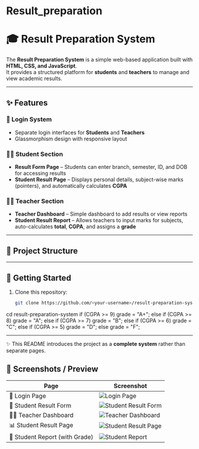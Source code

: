 # Result_preparation
# 🎓 Result Preparation System  

The **Result Preparation System** is a simple web-based application built with **HTML, CSS, and JavaScript**.  
It provides a structured platform for **students** and **teachers** to manage and view academic results.  

---

## ✨ Features  

### 🔐 Login System  
- Separate login interfaces for **Students** and **Teachers**  
- Glassmorphism design with responsive layout  

### 🧑‍🎓 Student Section  
- **Result Form Page** – Students can enter branch, semester, ID, and DOB for accessing results  
- **Student Result Page** – Displays personal details, subject-wise marks (pointers), and automatically calculates **CGPA**  

### 🧑‍🏫 Teacher Section  
- **Teacher Dashboard** – Simple dashboard to add results or view reports  
- **Student Result Report** – Allows teachers to input marks for subjects, auto-calculates **total**, **CGPA**, and assigns a **grade**  

---

## 📂 Project Structure  


---

## 🚀 Getting Started  

1. Clone this repository:
   ```bash
   git clone https://github.com/<your-username>/result-preparation-system.git
cd result-preparation-system
if (CGPA >= 9) grade = "A+";
else if (CGPA >= 8) grade = "A";
else if (CGPA >= 7) grade = "B";
else if (CGPA >= 6) grade = "C";
else if (CGPA >= 5) grade = "D";
else grade = "F";

---

✨ This README introduces the project as a **complete system** rather than separate pages.  

## 📸 Screenshots / Preview  

| Page | Screenshot |
|------|------------|
| 🔐 Login Page | ![Login Page](screenshots/login.png) |
| 📝 Student Result Form | ![Student Result Form](screenshots/result-form.png) |
| 🧑‍🏫 Teacher Dashboard | ![Teacher Dashboard](screenshots/teacher-dashboard.png) |
| 📊 Student Result Page | ![Student Result Page](screenshots/student-result.png) |
| 📑 Student Report (with Grade) | ![Student Report](screenshots/student-report.png) |




